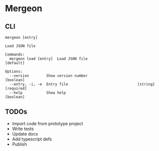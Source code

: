 # Mergeon

## CLI

```text
mergeon [entry]

Load JSON file

Commands:
  mergeon load [entry]  Load JSON file                                  [default]

Options:
  --version        Show version number                                 [boolean]
  --entry, -i, -e  Entry file                                [string] [required]
  --help           Show help                                           [boolean]
```

## TODOs

* Import code from prototype project
* Write tests
* Update docs
* Add typescript defs
* Publish
